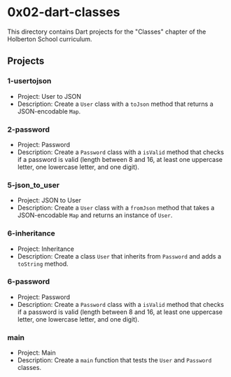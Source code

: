 # 0x02-dart-classes

This directory contains Dart projects for the "Classes" chapter of the Holberton School curriculum.

## Projects

### 1-usertojson

* Project: User to JSON
* Description: Create a `User` class with a `toJson` method that returns a JSON-encodable `Map`.

### 2-password

* Project: Password
* Description: Create a `Password` class with a `isValid` method that checks if a password is valid (length between 8 and 16, at least one uppercase letter, one lowercase letter, and one digit).

### 5-json_to_user

* Project: JSON to User
* Description: Create a `User` class with a `fromJson` method that takes a JSON-encodable `Map` and returns an instance of `User`.

### 6-inheritance

* Project: Inheritance
* Description: Create a class `User` that inherits from `Password` and adds a `toString` method.

### 6-password

* Project: Password
* Description: Create a `Password` class with a `isValid` method that checks if a password is valid (length between 8 and 16, at least one uppercase letter, one lowercase letter, and one digit).

### main

* Project: Main
* Description: Create a `main` function that tests the `User` and `Password` classes.
